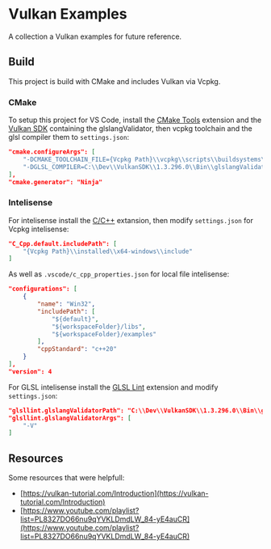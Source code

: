 # Vulkan Examples
A collection a Vulkan examples for future reference.

## Build
This project is build with CMake and includes Vulkan via Vcpkg.

### CMake
To setup this project for VS Code, install the [CMake Tools](https://marketplace.visualstudio.com/items?itemName=ms-vscode.cmake-tools) extension and the [Vulkan SDK](https://vulkan.lunarg.com/) containing the glslangValidator, then vcpkg toolchain and the glsl compiler them to `settings.json`:
```json
"cmake.configureArgs": [
    "-DCMAKE_TOOLCHAIN_FILE={Vcpkg Path}\\vcpkg\\scripts\\buildsystems\\vcpkg.cmake",
    "-DGLSL_COMPILER=C:\\Dev\\VulkanSDK\\1.3.296.0\\Bin\\glslangValidator.exe"
],
"cmake.generator": "Ninja"
```

### Intelisense
For intelisense install the  [C/C++](https://marketplace.visualstudio.com/items?itemName=ms-vscode.cpptools-extension-pack) extansion, then modify `settings.json` for Vcpkg intelisense:
```json
"C_Cpp.default.includePath": [
    "{Vcpkg Path}\\installed\\x64-windows\\include"
]
```
As well as `.vscode/c_cpp_properties.json` for local file intelisense:
```json
"configurations": [
    {
        "name": "Win32",
        "includePath": [
            "${default}",
            "${workspaceFolder}/libs",
            "${workspaceFolder}/examples"
        ],
        "cppStandard": "c++20"
    }
],
"version": 4
```

For GLSL intelisense install the [GLSL Lint](https://marketplace.visualstudio.com/items?itemName=dtoplak.vscode-glsllint) extension and modify `settings.json`:
```json
"glsllint.glslangValidatorPath": "C:\\Dev\\VulkanSDK\\1.3.296.0\\Bin\\glslangValidator.exe",
"glsllint.glslangValidatorArgs": [
    "-V"
]
```

## Resources
Some resources that were helpfull:
- [https://vulkan-tutorial.com/Introduction](https://vulkan-tutorial.com/Introduction)
- [https://www.youtube.com/playlist?list=PL8327DO66nu9qYVKLDmdLW_84-yE4auCR](https://www.youtube.com/playlist?list=PL8327DO66nu9qYVKLDmdLW_84-yE4auCR)
